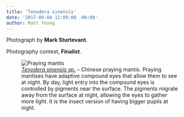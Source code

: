 ```yaml
---
title: 'Tenodera sinensis'
date: '2017-09-04 12:00:00 -06:00'
author: Matt Young
---
```

Photograph by **Mark Sturtevant**.

Photography contest, **Finalist**.
<figure>
<img src="/PT/uploads/2017/Sturtevant.Tenodera_sinensis.jpg" alt="Praying mantis"/>
<figcaption>
<a href="https://en.wikipedia.org/wiki/Mantis"><i>Tenodera sinensis</i> sp.</a> &ndash; Chinese praying mantis. Praying mantises have adaptive compound eyes that allow them to see at night. By day, light entry into the compound eyes is controlled by pigments near the surface. The pigments migrate away from the surface at night, allowing the eyes to gather more light. It is the insect version of having bigger pupils at night. 
</figcaption>
</figure>

